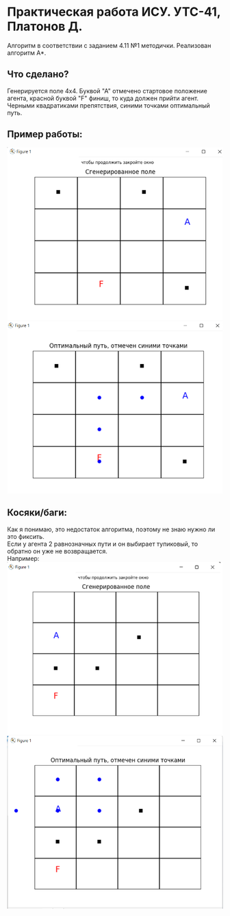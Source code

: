 # Практическая работа ИСУ. УТС-41, Платонов Д.
Алгоритм в соответствии с заданием 4.11 №1 методички. Реализован алгоритм A*.  
## Что сделано?
Генерируется поле 4x4. Буквой "А" отмечено стартовое положение агента, красной буквой "F" финиш, то куда должен прийти агент. Черными квадратиками препятствия, синими точками оптимальный путь.
## Пример работы:
<img src="images/пример1.png" alt="пример1">
<img src="images/пример1решенный.png" alt="пример1решенный">

## Косяки/баги:
Как я понимаю, это недостаток алгоритма, поэтому не знаю нужно ли это фиксить.  
Если у агента 2 равнозначных пути и он выбирает тупиковый, то обратно он уже не возвращается.  
Например:  
<img src="images/примербага.png" alt="пример1">
<img src="images/примербагарешенный.png" alt="пример1решенный">
